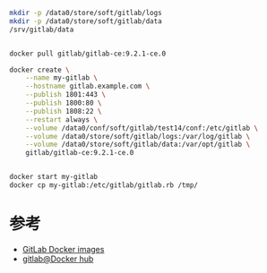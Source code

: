 


```bash
mkdir -p /data0/store/soft/gitlab/logs
mkdir -p /data0/store/soft/gitlab/data
/srv/gitlab/data


docker pull gitlab/gitlab-ce:9.2.1-ce.0

docker create \
    --name my-gitlab \
    --hostname gitlab.example.com \
    --publish 1801:443 \
    --publish 1800:80 \
    --publish 1808:22 \
    --restart always \
    --volume /data0/conf/soft/gitlab/test14/conf:/etc/gitlab \
    --volume /data0/store/soft/gitlab/logs:/var/log/gitlab \
    --volume /data0/store/soft/gitlab/data:/var/opt/gitlab \
    gitlab/gitlab-ce:9.2.1-ce.0


docker start my-gitlab
docker cp my-gitlab:/etc/gitlab/gitlab.rb /tmp/
```


# 参考

* [GitLab Docker images](https://docs.gitlab.com/omnibus/docker/)
* [gitlab@Docker hub](https://hub.docker.com/r/gitlab/gitlab-ce/tags/)



